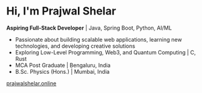 # Hi, I'm Prajwal Shelar

**Aspiring Full-Stack Developer** | Java, Spring Boot, Python, AI/ML  
- Passionate about building scalable web applications, learning new technologies, and developing creative solutions  
- Exploring Low-Level Programming, Web3, and Quantum Computing | C, Rust  
- MCA Post Graduate | Bengaluru, India  
- B.Sc. Physics (Hons.) | Mumbai, India

[prajwalshelar.online](https://prajwalshelar.online)
